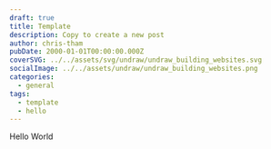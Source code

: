 ```yaml
---
draft: true
title: Template
description: Copy to create a new post
author: chris-tham
pubDate: 2000-01-01T00:00:00.000Z
coverSVG: ../../assets/svg/undraw/undraw_building_websites.svg
socialImage: ../../assets/undraw/undraw_building_websites.png
categories:
  - general
tags:
  - template
  - hello
---
```


Hello World
